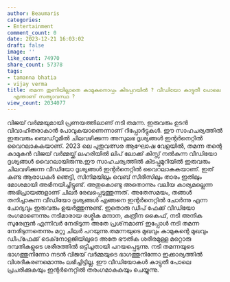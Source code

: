 ```yaml
---
author: Beaumaris
categories:
- Entertainment
comment_count: 0
date: 2023-12-21 16:03:02
draft: false
image: ''
like_count: 74970
share_count: 57378
tags:
- tamanna bhatia
- vijay verma
title: തമന്ന തുണിയില്ലാതെ കാമുകനൊപ്പം കിടപ്പറയിൽ ? വീഡിയോ കാട്ടുതീ പോലെ പടരുന്നു,
  എന്താണ് സത്യാവസ്ഥ ?
view_count: 2034077
---
```


വിജയ് വർമ്മയുമായി പ്രണയത്തിലാണ് നടി തമന്ന. ഇരുവരും ഉടൻ വിവാഹിതരാകാൻ പോവുകയാണെന്നാണ് റിപ്പോർട്ടുകൾ. ഈ സാഹചര്യത്തിൽ ഇരുവരും ബെഡ്‌റൂമിൽ ചിലവഴിക്കുന്ന അസുലഭ ദൃശ്യങ്ങൾ ഇന്റർനെറ്റിൽ വൈറലാകുകയാണ്. 2023 ലെ പുതുവത്സര ആഘോഷ വേളയിൽ, തമന്ന തന്റെ കാമുകൻ വിജയ് വർമ്മയ്ക്ക് ലഹരിയിൽ ലിപ് ലോക്ക് കിസ്സ് നൽകുന്ന വീഡിയോ ദൃശ്യങ്ങൾ വൈറലായിരുന്നു.ഈ സാഹചര്യത്തിൽ കിടപ്പുമുറിയിൽ ഇരുവരും ചിലവഴിക്കുന്ന വീഡിയോ ദൃശ്യങ്ങൾ ഇന്റർനെറ്റിൽ വൈറലാകുകയാണ്. ഇത് കണ്ട ആരാധകർ ഞെട്ടി, സിനിമയിലും വെബ് സീരീസിലും താരം ഇതിലും മോശമായി അഭിനയിച്ചിട്ടുണ്ട്. അതുകൊണ്ടു അതൊന്നും വലിയ കാര്യമല്ലെന്ന അഭിപ്രായങ്ങളാണ് ചിലർ രേഖപ്പെടുത്തുന്നത്. അതേസമയം, തങ്ങൾ തനിച്ചാകുന്ന വീഡിയോ ദൃശ്യങ്ങൾ എങ്ങനെ ഇന്റർനെറ്റിൽ ചോർന്നു എന്ന ചോദ്യവും ഇരുവരും ഉയർത്തുന്നുണ്ട്. ഇതൊരു ഡീപ് ഫേക്ക് വീഡിയോ രംഗമാണെന്നും നടിമാരായ രശ്മിക മന്ദാന, കത്രീന കൈഫ്, നടി അനിക സുരേന്ദ്രൻ എന്നിവർ നേരിടുന്ന അതേ പ്രശ്‌നമാണ് ഇപ്പോൾ നടി തമന്ന നേരിടുന്നതെന്നും മറ്റു ചിലർ പറയുന്നു.തമന്നയുടെ മുഖവും കാമുകന്റെ മുഖവും ഡീപ്‌ഫേക്ക് ടെക്‌നോളജിയിലൂടെ അതേ ഭൗതിക ശരീരമുള്ള മറ്റൊരു ദമ്പതികളുടെ ശരീരത്തിൽ ഒട്ടിച്ചതായി പറയപ്പെടുന്നു. നടി തമന്നയുടെ ഭാഗത്തുനിന്നോ നടൻ വിജയ് വർമ്മയുടെ ഭാഗത്തുനിന്നോ ഇക്കാര്യത്തിൽ വിശദീകരണമൊന്നും ലഭിച്ചിട്ടില്ല. ഈ വീഡിയോകൾ കാട്ടുതീ പോലെ പ്രചരിക്കുകയും ഇന്റർനെറ്റിൽ തരംഗമാകുകയും ചെയ്യുന്നു.